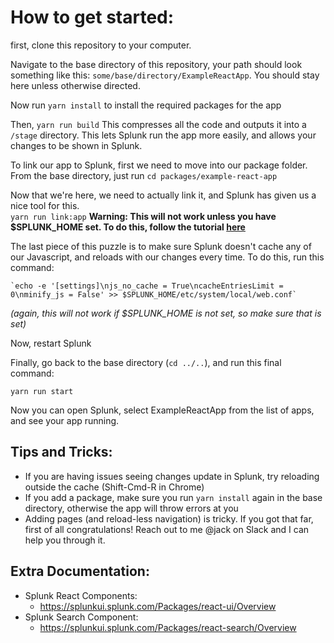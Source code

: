 # How to get started:

first, clone this repository to your computer. 

Navigate to the base directory of this repository, your path should look something 
like this: `some/base/directory/ExampleReactApp`. You should stay here unless otherwise directed.

Now run
     `yarn install`
  to install the required packages for the app

Then,
     `yarn run build`
 This compresses all the code and outputs it into a `/stage` directory. This lets Splunk run the app more easily, and allows your changes to be shown in Splunk. 

To link our app to Splunk, first we need to move into our package folder. From the base directory, just run 
`cd packages/example-react-app`

Now that we're here, we need to actually link it, and Splunk has given us a nice tool for this.  
`yarn run link:app`
**Warning: This will not work unless you have $SPLUNK_HOME set. To do this, follow the tutorial [here](https://dev.splunk.com/enterprise/tutorials/quickstart_old/setsplunkhome/)**

 The last piece of this puzzle is to make sure Splunk doesn't cache any of our Javascript, and reloads with our changes every time. To do this, run this command:

    `echo -e '[settings]\njs_no_cache = True\ncacheEntriesLimit = 0\nminify_js = False' >> $SPLUNK_HOME/etc/system/local/web.conf` 

*(again, this will not work if $SPLUNK_HOME is not set, so make sure that is set)*

Now, restart Splunk

Finally, go back to the base directory (`cd ../..`), and run this final command:

    yarn run start

Now you can open Splunk, select ExampleReactApp from the list of apps, and see your app running. 

## Tips and Tricks:

-  If you are having issues seeing changes update in Splunk, try reloading outside the cache (Shift-Cmd-R in Chrome)
- If you add a package, make sure you run `yarn install` again in the base directory, otherwise the app will throw errors at you
- Adding pages (and reload-less navigation) is tricky. If you got that far, first of all congratulations! Reach out to me @jack on Slack and I can help you through it. 

## Extra Documentation:
- Splunk React Components:
    - https://splunkui.splunk.com/Packages/react-ui/Overview
- Splunk Search Component:
    - https://splunkui.splunk.com/Packages/react-search/Overview
